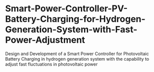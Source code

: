 # Smart-Power-Controller-PV-Battery-Charging-for-Hydrogen-Generation-System-with-Fast-Power-Adjustment
Design and Development of a Smart Power Controller for Photovoltaic Battery Charging in hydrogen generation system with the capability to adjust fast fluctuations in photovoltaic power
